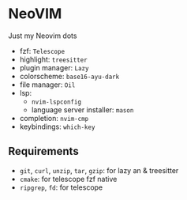 # NeoVIM

Just my Neovim dots

- fzf: `Telescope`
- highlight: `treesitter`
- plugin manager: `Lazy`
- colorscheme: `base16-ayu-dark`
- file manager: `Oil`
- lsp:
    - `nvim-lspconfig`
    - language server installer: `mason`
- completion: `nvim-cmp`
- keybindings: `which-key`

## Requirements

- `git`, `curl`, `unzip`, `tar`, `gzip`: for lazy an & treesitter
- `cmake`: for telescope fzf native
- `ripgrep`, `fd`: for telescope
